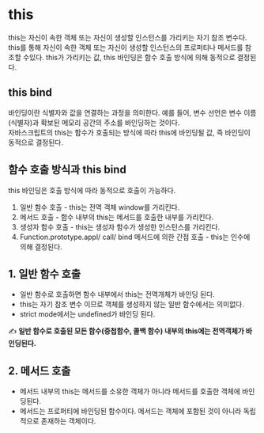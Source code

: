 # this
this는 자신이 속한 객체 또는 자신이 생성할 인스턴스를 가리키는 자기 참조 변수다. this를 통해 자신이 속한 객체 또는 자신이 생성할 인스턴스의 프로퍼티나 메서드를 참조할 수있다.
this가 가리키는 값, this 바인딩은 함수 호출 방식에 의해 동적으로 결정된다.

## this bind
바인딩이란 식별자와 값을 연결하는 과정을 의미한다. 예를 들어, 변수 선언은 변수 이름(식별자)과 확보된 메모리 공간의 주소를 바인딩하는 것이다.</br>
자바스크립트의 this는 함수가 호출되는 방식에 따라 this에 바인딩될 값, 즉 바인딩이 동적으로 결정된다.

## 함수 호출 방식과 this bind

this 바인딩은 호출 방식에 따라 동적으로 호출이 가능하다.

1. 일반 함수 호출 - this는 전역 객체 window를 가리킨다.
2. 메서드 호출 - 함수 내부의 this는 메서드를 호출한 내부를 가리킨다.
3. 생성자 함수 호출 - this는 생성자 함수가 생성한 인스턴스를 가리킨다.
4. Function.prototype.appl/ call/ bind 메서드에 의한 간접 호출 - this는 인수에 의해 결정된다.

## 1. 일반 함수 호출
- 일반 함수로 호출하면 함수 내부에서 this는 전역개체가 바인딩 된다.
- this는 자기 참조 변수 이므로 객체를 생성하지 않는 일반 함수에서는 의미없다.
- strict mode에서는 undefined가 바인딩 된다.

✍ <strong>일반 함수로 호출된 모든 함수(중첩함수, 콜백 함수) 내부의 this에는 전역객체가 바인딩된다.</strong>

## 2. 메서드 호출
- 메서드 내부의 this는 메서드를 소유한 객체가 아니라 메서드를 호출한 객체에 바인딩된다.
- 메서드는 프로퍼티에 바인딩된 함수이다. 메서드는 객체에 포함된 것이 아니라 독립적으로 존재하는 객체이다. 

